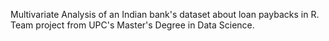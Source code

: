 Multivariate Analysis of an Indian bank's dataset about loan paybacks in R. Team project from UPC's Master's Degree in Data Science.
